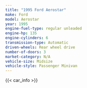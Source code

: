 ```yaml
---
title: "1995 Ford Aerostar"
make: Ford
model: Aerostar
year: 1995
engine-fuel-type: regular unleaded
engine-hp: 135
engine-cylinders: 6
transmission-type: Automatic
driven-wheels: Rear wheel drive
number-of-doors: 3
market-category: N/A
vehicle-size: Midsize
vehicle-style: Passenger Minivan
---
```


{{< car_info >}}
